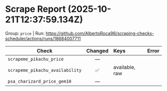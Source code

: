 # Scrape Report (2025-10-21T12:37:59.134Z)

Group: `price`  |  Run: https://github.com/AlbertoRoca96/scraping-checks-scheduler/actions/runs/18684007711

| Check | Changed | Keys | Error |
|---|:---:|:--|:--|
| `scrapeme_pikachu_price` | — |  |  |
| `scrapeme_pikachu_availability` | ✅ | available, raw |  |
| `psa_charizard_price_gem10` | — |  |  |
